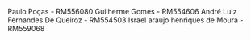 Paulo Poças - RM556080
Guilherme Gomes - RM554606
André Luiz Fernandes De Queiroz - RM554503
Israel araujo henriques de Moura - RM559068
